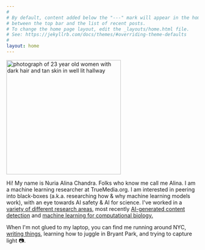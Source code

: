 ```yaml
---
#
# By default, content added below the "---" mark will appear in the home page
# between the top bar and the list of recent posts.
# To change the home page layout, edit the _layouts/home.html file.
# See: https://jekyllrb.com/docs/themes/#overriding-theme-defaults
#
layout: home
---
```

<img src="{{ site.baseurl }}/assets/profile_photo.jpg" alt="photograph of 23 year old women with dark hair and tan skin in well lit hallway" width="300"/>

<!-- <img src="/assets/profile_photo.jpg" alt="photograph of 23 year old women with dark hair and tan skin in well lit hallway" width="300"/> -->

Hi! My name is Nuria Alina Chandra. Folks who know me call me Alina. I am a machine learning researcher at TrueMedia.org. I am interested in peering into black-boxes (a.k.a. researching how & why machine learning models work), with an eye towards AI safety & AI for science. I've worked in a
[variety of different research areas](/research/), most recently [AI-generated content detection](/research/#deepfake-detection) and [machine learning for computational biology.](/research/#machine-learning-for-computational-biology)

When I'm not glued to my laptop, you can find me running around NYC, [writing things](https://www.dailyuw.com/search/?tncms_csrf_token=8dc8389f450122551dfcf2a52ecb9d10fb4d32ed5abc808e9c2002a89cf6c092.6e476b62ee070bffca1f&l=25&s=start_time&sd=desc&nc%5B%5D=ask_the_experts&f=html&t=&app=editorial&nsa=eedition&q=Nuria+Chandra), learning how to juggle in Bryant Park, and trying to capture light 📷. 




